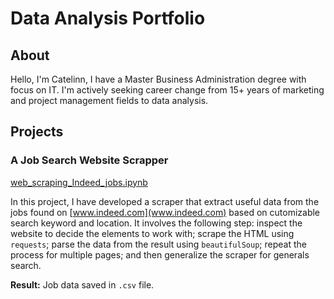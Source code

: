 # Data Analysis Portfolio

## About

Hello, I'm Catelinn, I have a Master Business Administration degree with focus on IT. I'm actively seeking career change from 15+ years of marketing and project management fields to data analysis.

## Projects

### A Job Search Website Scrapper

[web_scraping_Indeed_jobs.ipynb](https://github.com/catelinn/data-analysis-portfolio/blob/master/web_scraping_Indeed_Jobs.ipynb)

In this project, I have developed a scraper that extract useful data from the jobs found on [www.indeed.com](www.indeed.com) based on cutomizable search keyword and location. It involves the following step: inspect the website to decide the elements to work with; scrape the HTML using `requests`; parse the data from the result using `beautifulSoup`; repeat the process for multiple pages; and then generalize the scraper for generals search.

**Result:** Job data saved in `.csv` file.

